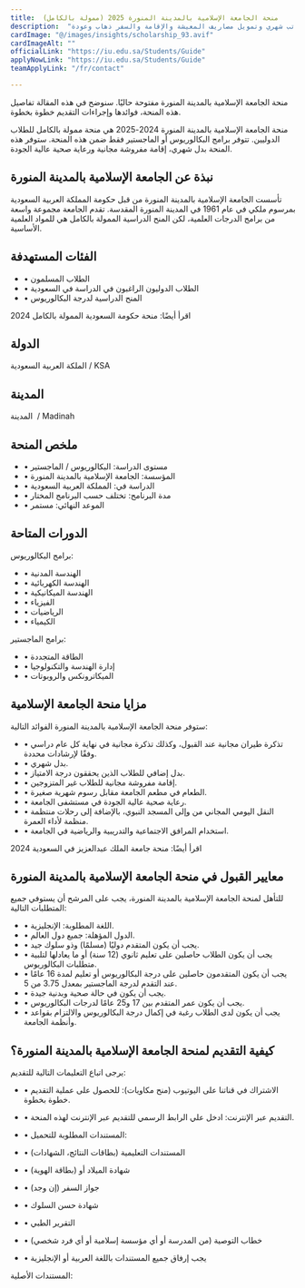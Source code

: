 ```yaml
---
title:  منحة الجامعة الإسلامية بالمدينة المنورة 2025 (ممولة بالكامل) 
description:  "منحة ممولة بالكامل من الجامعة الإسلامية بالمدينة المنورة في السعودية  وراتب شهري وتمويل مصاريف المعيشة والإقامة والسفر ذهاب وعودة" 
cardImage: "@/images/insights/scholarship_93.avif" 
cardImageAlt: "" 
officialLink: "https://iu.edu.sa/Students/Guide" 
applyNowLink: "https://iu.edu.sa/Students/Guide" 
teamApplyLink: "/fr/contact"

---
```


منحة الجامعة الإسلامية بالمدينة المنورة مفتوحة حاليًا. سنوضح في هذه المقالة تفاصيل هذه المنحة، فوائدها وإجراءات التقديم خطوة بخطوة.

منحة الجامعة الإسلامية بالمدينة المنورة 2024-2025 هي منحة ممولة بالكامل للطلاب الدوليين. تتوفر برامج البكالوريوس أو الماجستير فقط ضمن هذه المنحة. ستوفر هذه المنحة بدل شهري، إقامة مفروشة مجانية ورعاية صحية عالية الجودة.

## نبذة عن الجامعة الإسلامية بالمدينة المنورة

تأسست الجامعة الإسلامية بالمدينة المنورة من قبل حكومة المملكة العربية السعودية بمرسوم ملكي في عام 1961 في المدينة المنورة المقدسة. تقدم الجامعة مجموعة واسعة من برامج الدرجات العلمية، لكن المنح الدراسية الممولة بالكامل هي للمواد العلمية الأساسية.

## الفئات المستهدفة

- • الطلاب المسلمون
- • الطلاب الدوليون الراغبون في الدراسة في السعودية
- • المنح الدراسية لدرجة البكالوريوس

اقرأ أيضًا: منحة حكومة السعودية الممولة بالكامل 2024

## الدولة

الملكة العربية السعودية / KSA

## المدينة

المدينة  / Madinah

## ملخص المنحة

- • مستوى الدراسة: البكالوريوس / الماجستير
- • المؤسسة: الجامعة الإسلامية بالمدينة المنورة
- • الدراسة في: المملكة العربية السعودية
- • مدة البرنامج: تختلف حسب البرنامج المختار
- • الموعد النهائي: مستمر

## الدورات المتاحة

برامج البكالوريوس:

- • الهندسة المدنية
- • الهندسة الكهربائية
- • الهندسة الميكانيكية
- • الفيزياء
- • الرياضيات
- • الكيمياء

برامج الماجستير:

- • الطاقة المتجددة
- • إدارة الهندسة والتكنولوجيا
- • الميكاترونكس والروبوتات

## مزايا منحة الجامعة الإسلامية

ستوفر منحة الجامعة الإسلامية بالمدينة المنورة الفوائد التالية:

- • تذكرة طيران مجانية عند القبول، وكذلك تذكرة مجانية في نهاية كل عام دراسي وفقًا لإرشادات محددة.
- • بدل شهري.
- • بدل إضافي للطلاب الذين يحققون درجة الامتياز.
- • إقامة مفروشة مجانية للطلاب غير المتزوجين.
- • الطعام في مطعم الجامعة مقابل رسوم شهرية صغيرة.
- • رعاية صحية عالية الجودة في مستشفى الجامعة.
- • النقل اليومي المجاني من وإلى المسجد النبوي، بالإضافة إلى رحلات منتظمة منظمة لأداء العمرة.
- • استخدام المرافق الاجتماعية والتدريبية والرياضية في الجامعة.

اقرأ أيضًا: منحة جامعة الملك عبدالعزيز في السعودية 2024

## معايير القبول في منحة الجامعة الإسلامية بالمدينة المنورة

للتأهل لمنحة الجامعة الإسلامية بالمدينة المنورة، يجب على المرشح أن يستوفي جميع المتطلبات التالية:

- • اللغة المطلوبة: الإنجليزية.
- • الدول المؤهلة: جميع دول العالم.
- • يجب أن يكون المتقدم دوليًا (مسلمًا) وذو سلوك جيد.
- • يجب أن يكون الطلاب حاصلين على تعليم ثانوي (12 سنة) أو ما يعادلها لتلبية متطلبات البكالوريوس.
- • يجب أن يكون المتقدمون حاصلين على درجة البكالوريوس أو تعليم لمدة 16 عامًا عند التقدم لدرجة الماجستير بمعدل 3.75 من 5.
- • يجب أن يكون في حالة صحية وبدنية جيدة.
- • يجب أن يكون عمر المتقدم بين 17 و25 عامًا لدرجات البكالوريوس.
- • يجب أن يكون لدى الطلاب رغبة في إكمال درجة البكالوريوس والالتزام بقواعد وأنظمة الجامعة.

## كيفية التقديم لمنحة الجامعة الإسلامية بالمدينة المنورة؟

يرجى اتباع التعليمات التالية للتقديم:

- • الاشتراك في قناتنا على اليوتيوب (منح مكاويات): للحصول على عملية التقديم خطوة بخطوة.
- • التقديم عبر الإنترنت: ادخل علي الرابط الرسمي للتقديم عبر الإنترنت لهذه المنحة.
- • المستندات المطلوبة للتحميل:

- • المستندات التعليمية (بطاقات النتائج، الشهادات)
- • شهادة الميلاد أو (بطاقة الهوية)
- • جواز السفر (إن وجد)
- • شهادة حسن السلوك
- • التقرير الطبي
- • خطاب التوصية (من المدرسة أو أي مؤسسة إسلامية أو أي فرد شخصي)
- • يجب إرفاق جميع المستندات باللغة العربية أو الإنجليزية

المستندات الأصلية:


